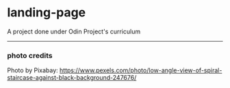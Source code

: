 # landing-page

A project done under Odin Project's curriculum

---

### photo credits

Photo by Pixabay: https://www.pexels.com/photo/low-angle-view-of-spiral-staircase-against-black-background-247676/
